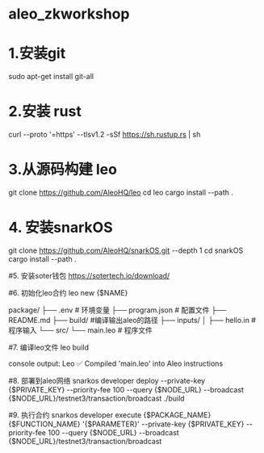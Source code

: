# aleo_zkworkshop
# 1.安装git
sudo apt-get install git-all
# 2.安装 rust
curl --proto '=https' --tlsv1.2 -sSf https://sh.rustup.rs | sh

# 3.从源码构建 leo
git clone https://github.com/AleoHQ/leo
cd leo
cargo install --path .

# 4. 安装snarkOS
git clone https://github.com/AleoHQ/snarkOS.git --depth 1
cd snarkOS
cargo install --path .

#5. 安装soter钱包
https://sotertech.io/download/

#6. 初始化leo合约
leo new {$NAME}

package/
├── .env # 环境变量
├── program.json # 配置文件
├── README.md 
├── build/ #编译输出aleo的路径
├── inputs/
│ ├── hello.in # 程序输入
└── src/
  └── main.leo # 程序文件

#7. 编译leo文件
leo build

console output:
     Leo ✅ Compiled 'main.leo' into Aleo instructions

#8. 部署到aleo网络
snarkos developer deploy --private-key {$PRIVATE_KEY} --priority-fee 100 --query {$NODE_URL} --broadcast {$NODE_URL}/testnet3/transaction/broadcast ./build

#9. 执行合约
snarkos developer execute {$PACKAGE_NAME} {$FUNCTION_NAME} \'{$PARAMETER}\' --private-key {$PRIVATE_KEY} --priority-fee 100 --query {$NODE_URL} --broadcast {$NODE_URL}/testnet3/transaction/broadcast
